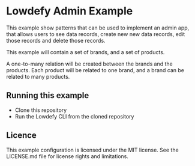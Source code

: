 # Lowdefy Admin Example

This example show patterns that can be used to implement an admin app, that allows users to see data records, create new new data records, edit those records and delete those records.

This example will contain a set of brands, and a set of products.

A one-to-many relation will be created between the brands and the products. Each product will be related to one brand, and a brand can be related to many products.

## Running this example
- Clone this repository
- Run the Lowdefy CLI from the cloned repository

## Licence

This example configuration is licensed under the MIT license. See the LICENSE.md file for license rights and limitations.